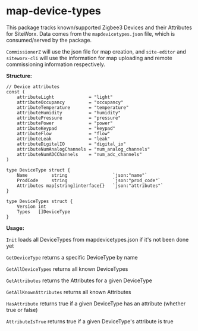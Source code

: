 # map-device-types

This package tracks known/supported Zigbee3 Devices and their Attributes for SiteWorx.
Data comes from the `mapdevicetypes.json` file, which is consumed/served by the package.

`CommissionerZ` will use the json file for map creation, and `site-editor` and `siteworx-cli` will use the information for map uploading and remote commissioning information respectively.

**Structure:**

```
// Device attributes
const (
	attributeLight             = "light"
	attributeOccupancy         = "occupancy"
	attributeTemperature       = "temperature"
	attributeHumidity          = "humidity"
	attributePressure          = "pressure"
	attributePower             = "power"
	attributeKeypad            = "keypad"
	attributeFlow              = "flow"
	attributeLeak              = "leak"
	attributeDigitalIO         = "digital_io"
	attributeNumAnalogChannels = "num_analog_channels"
	attributeNumADCChannels    = "num_adc_channels"
)

type DeviceType struct {
	Name         string                 `json:"name"`
	ProdCode     string                 `json:"prod_code"`
	Attributes map[string]interface{}   `json:"attributes"`
}

type DeviceTypes struct {
	Version int
	Types   []DeviceType
}
```

**Usage:**

`Init` loads all DeviceTypes from mapdevicetypes.json if it's not been done yet

`GetDeviceType` returns a specific DeviceType by name

`GetAllDeviceTypes` returns all known DeviceTypes

`GetAttributes` returns the Attributes for a given DeviceType

`GetAllKnownAttributes` returns all known Attributes

`HasAttribute` returns true if a given DeviceType has an attribute (whether true or false)

`AttributeIsTrue` returns true if a given DeviceType's attribute is true
